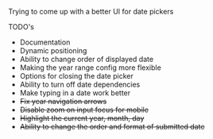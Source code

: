 Trying to come up with a better UI for date pickers

TODO's

* Documentation
* Dynamic positioning
* Ability to change order of displayed date
* Making the year range config more flexible
* Options for closing the date picker
* Ability to turn off date dependencies
* Make typing in a date work better
* ~~Fix year navigation arrows~~
* ~~Disable zoom on input focus for mobile~~
* ~~Highlight the current year, month, day~~
* ~~Ability to change the order and format of submitted date~~